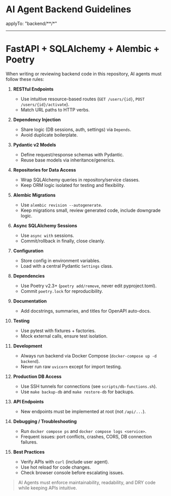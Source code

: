 # AI Agent Backend Guidelines
applyTo: "backend/**/*"

---

# FastAPI + SQLAlchemy + Alembic + Poetry

When writing or reviewing backend code in this repository, AI agents must follow these rules:

1. **RESTful Endpoints**
   - Use intuitive resource-based routes (`GET /users/{id}`, `POST /users/{id}/activate`).
   - Match URL paths to HTTP verbs.

2. **Dependency Injection**
   - Share logic (DB sessions, auth, settings) via `Depends`.
   - Avoid duplicate boilerplate.

3. **Pydantic v2 Models**
   - Define request/response schemas with Pydantic.
   - Reuse base models via inheritance/generics.

4. **Repositories for Data Access**
   - Wrap SQLAlchemy queries in repository/service classes.
   - Keep ORM logic isolated for testing and flexibility.

5. **Alembic Migrations**
   - Use `alembic revision --autogenerate`.
   - Keep migrations small, review generated code, include downgrade logic.

6. **Async SQLAlchemy Sessions**
   - Use `async with` sessions.
   - Commit/rollback in finally, close cleanly.

7. **Configuration**
   - Store config in environment variables.
   - Load with a central Pydantic `Settings` class.

8. **Dependencies**
   - Use Poetry v2.3+ (`poetry add/remove`, never edit pyproject.toml).
   - Commit `poetry.lock` for reproducibility.

9. **Documentation**
   - Add docstrings, summaries, and titles for OpenAPI auto-docs.

10. **Testing**
    - Use pytest with fixtures + factories.
    - Mock external calls, ensure test isolation.

11. **Development**
    - Always run backend via Docker Compose (`docker-compose up -d backend`).
    - Never run raw `uvicorn` except for import testing.

12. **Production DB Access**
    - Use SSH tunnels for connections (see `scripts/db-functions.sh`).
    - Use `make backup-db` and `make restore-db` for backups.

13. **API Endpoints**
    - New endpoints must be implemented at root (not `/api/...`).

14. **Debugging / Troubleshooting**
    - Run `docker compose ps` and `docker compose logs <service>`.
    - Frequent issues: port conflicts, crashes, CORS, DB connection failures.

15. **Best Practices**
    - Verify APIs with `curl` (include user agent).
    - Use hot reload for code changes.
    - Check browser console before escalating issues.

> AI Agents must enforce maintainability, readability, and DRY code while keeping APIs intuitive.
